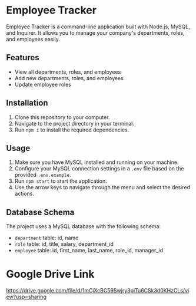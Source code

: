 # Employee Tracker

Employee Tracker is a command-line application built with Node.js, MySQL, and Inquirer. It allows you to manage your company's departments, roles, and employees easily.

## Features

- View all departments, roles, and employees
- Add new departments, roles, and employees
- Update employee roles

## Installation

1. Clone this repository to your computer.
2. Navigate to the project directory in your terminal.
3. Run `npm i` to install the required dependencies.

## Usage

1. Make sure you have MySQL installed and running on your machine.
2. Configure your MySQL connection settings in a `.env` file based on the provided `.env.example`.
3. Run `npm start` to start the application.
4. Use the arrow keys to navigate through the menu and select the desired actions.

## Database Schema

The project uses a MySQL database with the following schema:

- `department` table: id, name
- `role` table: id, title, salary, department_id
- `employee` table: id, first_name, last_name, role_id, manager_id

# Google Drive Link
https://drive.google.com/file/d/1mCjXcBC59Swjry3plTu6CSk3d0KHzCLs/view?usp=sharing

